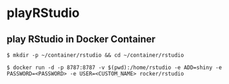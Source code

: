 # playRStudio

## play RStudio in Docker Container

```
$ mkdir -p ~/container/rstudio && cd ~/container/rstudio

$ docker run -d -p 8787:8787 -v $(pwd):/home/rstudio -e ADD=shiny -e PASSWORD=<PASSWORD> -e USER=<CUSTOM_NAME> rocker/rstudio

```

## 
